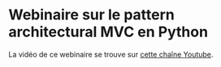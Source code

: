 # Webinaire sur le pattern architectural MVC en Python

La vidéo de ce webinaire se trouve sur [cette chaîne Youtube](http://webinaires.chappuis.net).
